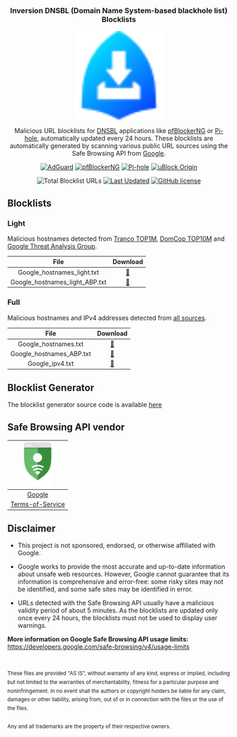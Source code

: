 <div align="center">

  <h3 align="center">Inversion DNSBL (Domain Name System-based blackhole list) Blocklists</h3>
  <img src="images/inversion_logo.svg" alt="Logo" width="200" height="200">

  <p align="center">
    Malicious URL blocklists for <a href="https://en.wikipedia.org/wiki/Domain_Name_System-based_blackhole_list">DNSBL</a> applications like <a href="https://linuxincluded.com/block-ads-malvertising-on-pfsense-using-pfblockerng-dnsbl">pfBlockerNG</a> or <a href="https://pi-hole.net">Pi-hole</a>, automatically updated every 24 hours. These blocklists are automatically generated by scanning various public URL sources using the Safe Browsing API from <a href="https://developers.google.com/safe-browsing">Google</a>.
  </p>

  <p align="center">
  <a href="https://adguard.com"><img src="https://img.shields.io/badge/AdGuard-68BC71?style=for-the-badge&logo=adguard&logoColor=white" alt="AdGuard"/></a>
  <a href="https://docs.netgate.com/pfsense/en/latest/packages/pfblocker.html"><img src="https://img.shields.io/badge/pfBlockerNG-212121?style=for-the-badge&logo=pfsense&logoColor=white" alt="pfBlockerNG"/></a>
  <a href="https://pi-hole.net"><img src="https://img.shields.io/badge/Pi--hole-96060C?style=for-the-badge&logo=pi-hole&logoColor=white" alt="Pi-hole"/></a>
  <a href="https://github.com/gorhill/uBlock"><img src="https://img.shields.io/badge/uBlock_Origin-800000?style=for-the-badge&logo=ublock-origin&logoColor=white" alt="uBlock Origin"/></a>
  </p>

  <p align="center">
  <img src="https://img.shields.io/tokei/lines/github/elliotwutingfeng/Inversion-DNSBL-Blocklists?label=Total%20Blocklist%20URLS&style=for-the-badge" alt="Total Blocklist URLs"/>
  <a href="https://github.com/elliotwutingfeng/Inversion-DNSBL-Blocklists/commits"><img src="https://img.shields.io/github/last-commit/elliotwutingfeng/Inversion-DNSBL-Blocklists?label=Last%20Updated&style=for-the-badge" alt="Last Updated"/></a>
  <a href="LICENSE"><img src="https://img.shields.io/badge/License-CC%20BY--NC--SA%204.0-GREEN?style=for-the-badge" alt="GitHub license"/></a>
  </p>

</div>

## Blocklists

### Light

Malicious hostnames detected from [Tranco TOP1M](https://tranco-list.eu), [DomCop TOP10M](https://www.domcop.com/top-10-million-domains) and [Google Threat Analysis Group](https://blog.google/threat-analysis-group).

| File | Download |
|:-:|:-:|
| Google_hostnames_light.txt | [:floppy_disk:](Google_hostnames_light.txt?raw=true) |
| Google_hostnames_light_ABP.txt | [:floppy_disk:](Google_hostnames_light_ABP.txt?raw=true) |

### Full

Malicious hostnames and IPv4 addresses detected from [all sources](https://github.com/elliotwutingfeng/Inversion-DNSBL-Generator#url-sources).

| File | Download |
|:-:|:-:|
| Google_hostnames.txt | [:floppy_disk:](Google_hostnames.txt?raw=true) |
| Google_hostnames_ABP.txt | [:floppy_disk:](Google_hostnames_ABP.txt?raw=true) |
| Google_ipv4.txt | [:floppy_disk:](Google_ipv4.txt?raw=true) |

## Blocklist Generator

The blocklist generator source code is available [here](https://github.com/elliotwutingfeng/Inversion-DNSBL-Generator)

## Safe Browsing API vendor

| <a href="https://developers.google.com/safe-browsing"><img height="100px" src="images/google.svg" alt="Google Safe Browsing API" /></a> |
|:-:|
|[Google](https://developers.google.com/safe-browsing)|
|[Terms-of-Service](https://developers.google.com/safe-browsing/terms)|

## Disclaimer

- This project is not sponsored, endorsed, or otherwise affiliated with Google.

- Google works to provide the most accurate and up-to-date information about unsafe web resources. However, Google cannot guarantee that its information is comprehensive and error-free: some risky sites may not be identified, and some safe sites may be identified in error.

- URLs detected with the Safe Browsing API usually have a malicious validity period of about 5 minutes. As the blocklists are updated only once every 24 hours, the blocklists must not be used to display user warnings.

**More information on Google Safe Browsing API usage limits:** https://developers.google.com/safe-browsing/v4/usage-limits

&nbsp;

<sup>These files are provided "AS IS", without warranty of any kind, express or implied, including but not limited to the warranties of merchantability, fitness for a particular purpose and noninfringement. In no event shall the authors or copyright holders be liable for any claim, damages or other liability, arising from, out of or in connection with the files or the use of the files.</sup>

<sub>Any and all trademarks are the property of their respective owners.</sub>
